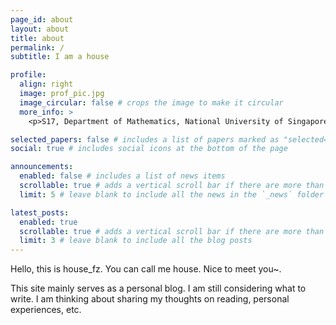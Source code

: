 ```yaml
---
page_id: about
layout: about
title: about
permalink: /
subtitle: I am a house

profile:
  align: right
  image: prof_pic.jpg
  image_circular: false # crops the image to make it circular
  more_info: >
    <p>S17, Department of Mathematics, National University of Singapore</p>

selected_papers: false # includes a list of papers marked as "selected={true}"
social: true # includes social icons at the bottom of the page

announcements:
  enabled: false # includes a list of news items
  scrollable: true # adds a vertical scroll bar if there are more than 3 news items
  limit: 5 # leave blank to include all the news in the `_news` folder

latest_posts:
  enabled: true
  scrollable: true # adds a vertical scroll bar if there are more than 3 new posts items
  limit: 3 # leave blank to include all the blog posts
---
```


Hello, this is house_fz. You can call me house. Nice to meet you~.

This site mainly serves as a personal blog. I am still considering what to write. I am thinking about sharing my thoughts on reading, personal experiences, etc. 
